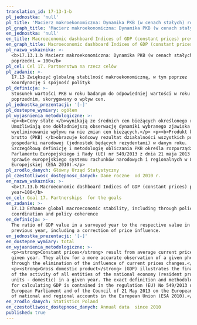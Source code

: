 ```yaml
---
translation_id: 17-13-1-b
pl_jednostka: 'null'
pl_title: 'Macierz makroekonomiczna: Dynamika PKB (w cenach stałych) rok poprzedni = 100'
pl_graph_title: 'Macierz makroekonomiczna: Dynamika PKB (w cenach stałych) rok poprzedni = 100'
en_jednostka: 'null'
en_title: Macroeconomic dashboard Indices of GDP (constant prices) previous year=100
en_graph_title: Macroeconomic dashboard Indices of GDP (constant prices) previous year=100
pl_nazwa_wskaznika: >-
  <b>17.13.1.b Macierz makroekonomiczna: Dynamika PKB (w cenach stałych) rok
  poprzedni = 100</b>
pl_cel: Cel 17. Partnerstwa na rzecz celów
pl_zadanie: >-
  17.13 Zwiększyć globalną stabilność makroekonomiczną, w tym poprzez
  koordynację i spójność polityk
pl_definicja: >-
  Stosunek wartości PKB w roku badanym do odpowiedniej wartości w roku
  poprzednim, skorygowany o wpływ cen.
pl_jednostka_prezentacji: '[-]'
pl_dostepne_wymiary: ogółem
pl_wyjasnienia_metodologiczne: >-
  <p><b>Ceny stałe </b>wynikają ze średnich cen bieżących określonego roku.
  Umożliwiają one dokładniejszą obserwację dynamiki wybranego zjawiska poprzez
  wyeliminowanie wpływu na nie zmian cen bieżących.</p> <p><b>Produkt krajowy
  brutto (PKB) </b>obrazuje końcowy rezultat działalności wszystkich podmiotów
  gospodarki narodowej (jednostek będących rezydentami) w danym roku.
  Szczegółową definicję i metodologię obliczania PKB określa rozporządzenie
  Parlamentu Europejskiego i Rady (UE) nr 549/2013 z dnia 21 maja 2013 r. w
  sprawie europejskiego systemu rachunków narodowych i regionalnych w Unii
  Europejskiej (ESA 2010).</p>
pl_zrodlo_danych: Główny Urząd Statystyczny
pl_czestotliwosc_dostępnosc_danych: Dane roczne  od 2010 r.
en_nazwa_wskaznika: >-
  <b>17.13.b Macroeconomic dashboard Indices of GDP (constant prices) previous
  year=100</b>
en_cel: Goal 17. Partnerships  for the goals
en_zadanie: >-
  17.13 Enhance global macroeconomic stability, including through policy
  coordination and policy coherence
en_definicja: >-
  The ratio of GDP value in a surveyed year to the respective value in the
  previous year, including a correction of price influence.
en_jednostka_prezentacji: '[-]'
en_dostepne_wymiary: total
en_wyjasnienia_metodologiczne: >-
  <p><strong>Constant prices</strong> result from average current prices in a
  given year. They allow for a more accurate observation of a given phenomenon
  through the elimination of the influence of current prices changes.</p>
  <p><strong>Gross domestic product</strong> (GDP) illustrates the final result
  of the activity of all entities of the national economy (resident producer
  units - domestic) in a given year. The exact definition and methodology
  for calculating GDP is contained in the regulation (EU) No 549/2013 of the
  European Parliament and of the Council of 21 May 2013 on the European system
  of national and regional accounts in the European Union (ESA 2010).</p>
en_zrodlo_danych: Statistics Poland
en_czestotliwosc_dostępnosc_danych: Annual data  since 2010
published: true
---
```

